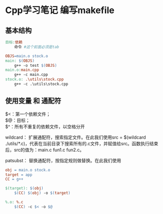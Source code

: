 # Cpp学习笔记 编写makefile

## 基本结构
```makefile
目标:依赖  
    命令 #这个前面必须是tab
```

```makefile
OBJS=main.o stock.o
main: $(OBJS)
	g++ -o test $(OBJS)
main.o:main.cpp 
	g++ -c main.cpp
stock.o: .\utils\stock.cpp 
	g++ -c .\utils\stock.cpp
```

## 使用变量 和 通配符

$<：第一个依赖文件；  
$@：目标；  
$^：所有不重复的依赖文件，以空格分开​  

wildcard：
扩展通配符，搜索指定文件。在此我们使用src = $(wildcard ./utils/*.c)，代表在当前目录下搜索所有的.c文件，并赋值给src。函数执行结束后，src的值为：main.c fun1.c fun2.c。

patsubst：
替换通配符，按指定规则做替换。在此我们使用

```makefile
obj = main.o stock.o  
target = app  
CC = g++  

$(target): $(obj)  
    $(CC) $(obj) -o $(target)  

%.o: %.c  
    $(CC) -c $< -o $@  
```
